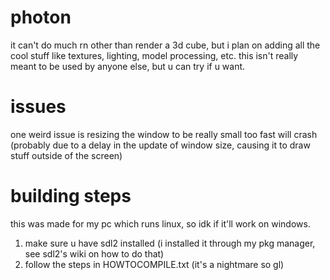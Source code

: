 # photon
it can't do much rn other than render a 3d cube, but i plan on adding all the cool stuff like textures, lighting, model processing, etc.
this isn't really meant to be used by anyone else, but u can try if u want.

# issues
one weird issue is resizing the window to be really small too fast will crash (probably due to a delay in the update of window size, causing it to draw stuff outside of the screen)

# building steps
this was made for my pc which runs linux, so idk if it'll work on windows.
1. make sure u have sdl2 installed (i installed it through my pkg manager, see sdl2's wiki on how to do that)
2. follow the steps in HOWTOCOMPILE.txt (it's a nightmare so gl)

